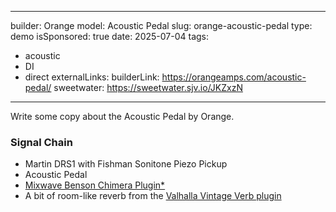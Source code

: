 
---
builder: Orange
model: Acoustic Pedal
slug: orange-acoustic-pedal
type: demo
isSponsored: true
date: 2025-07-04
tags:
  - acoustic
  - DI
  - direct
externalLinks:
  builderLink: https://orangeamps.com/acoustic-pedal/
  sweetwater: https://sweetwater.sjv.io/JKZxzN
---

Write some copy about the Acoustic Pedal by Orange.

### Signal Chain

- Martin DRS1 with Fishman Sonitone Piezo Pickup
- Acoustic Pedal
- [Mixwave Benson Chimera Plugin*](https://sweetwater.sjv.io/B0N2PL)
- A bit of room-like reverb from the [Valhalla Vintage Verb plugin](https://valhalladsp.com/shop/reverb/valhalla-vintage-verb/)
